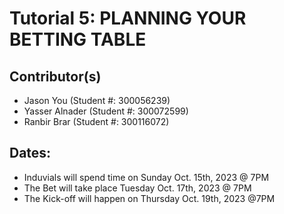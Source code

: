 # Tutorial 5: PLANNING YOUR BETTING TABLE
## Contributor(s)
- Jason You (Student #: 300056239)
- Yasser Alnader (Student #: 300072599)
- Ranbir Brar (Student #: 300116072)

## Dates:
- Induvials will spend time on Sunday Oct. 15th, 2023 @ 7PM
- The Bet will take place Tuesday Oct. 17th, 2023 @ 7PM
- The Kick-off will happen on Thursday Oct. 19th, 2023 @7PM
